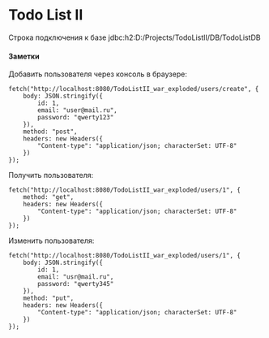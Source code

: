 # Todo List II

Строка подключения к базе jdbc:h2:D:/Projects/TodoListII/DB/TodoListDB

#### Заметки

Добавить пользователя через консоль в браузере:
```
fetch("http://localhost:8080/TodoListII_war_exploded/users/create", {
    body: JSON.stringify({
        id: 1,
        email: "user@mail.ru",
        password: "qwerty123"
    }),
    method: "post",
    headers: new Headers({
        "Content-type": "application/json; characterSet: UTF-8"
    })
});
```
Получить пользователя:
```
fetch("http://localhost:8080/TodoListII_war_exploded/users/1", {
    method: "get",
    headers: new Headers({
        "Content-type": "application/json; characterSet: UTF-8"
    })
});
```
Изменить пользователя:
```
fetch("http://localhost:8080/TodoListII_war_exploded/users/1", {
    body: JSON.stringify({
        id: 1,
        email: "usr@mail.ru",
        password: "qwerty345"
    }),
    method: "put",
    headers: new Headers({
        "Content-type": "application/json; characterSet: UTF-8"
    })
});
```
